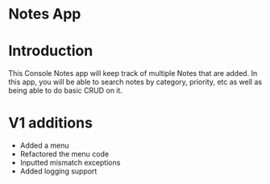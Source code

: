 # Notes App
# Introduction
This Console Notes app will keep track of multiple Notes that are added. 
In this app, you will be able to search notes by category, priority, etc as well as being able to do basic CRUD on it.
# V1 additions
- Added a menu
- Refactored the menu code
- Inputted mismatch exceptions
- Added logging support
